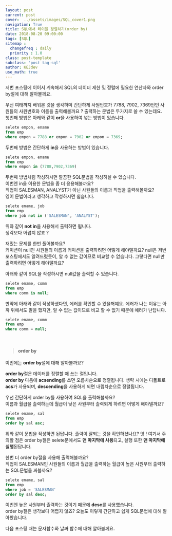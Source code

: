 ```yaml
---
layout: post
current: post
cover:  ../assets/images/SQL_cover1.png
navigation: True
title: SQL에서 테이블 정렬하기(order by)
date: 2018-08-20 09:00:00
tags: [SQL]
sitemap :
  changefreq : daily
  priority : 1.0
class: post-template
subclass: 'post tag-sql'
author: KEJdev
use_math: true
---  
```


저번 포스팅에 이어서 계속해서 SQL의 데이터 제한 및 정렬에 필요한 연산자와 order by절에 대해 알아볼께요.  

우선 여태까지 배워본 것을 생각하며 간단하게 사원번호가 7788, 7902, 7369번인 사원들의 사원번호와 이름을 출력해볼까요 ? 
출력하는 문법은 두가지로 쓸 수 있는데요.  
첫번째 방법은 아래와 같이 **or**을 사용하여 넣는 방법이 있습니다.  

```sql
selete empon, ename
from emp
where empon = 7788 or empon = 7902 or empon = 7369;
```

두번째 방법은 간단하게 **in**을 사용하는 방법이 있습니다.  

```sql
selete empon, ename
from emp
where empon in (7788,7902,7369)
```

두번째 방법처럼 작성하시면 깔끔한 SQL문법을 작성하실 수 있습니다.  
이번엔 in을 이용한 문법을 좀 더 응용해볼까요?  
직업이 SALESMAN, ANALYST가 아닌 사원들의 이름과 직업을 출력해볼까요?  
영어 문법이라고 생각하고 작성하시면 쉽습니다.  

```sql
selete ename, job
from emp
where job not in ('SALESMAN', 'ANALYST');
```

위와 같이 **not in**을 사용해서 출력하면 됩니다.  
생각보다 어렵지 않죠 ?  

재밌는 문제를 한번 풀어볼까요?  
커미션이 null인 사원들의 이름과 커미션을 출력하려면 어떻게 해야댈까요? null은 저번 포스팅에서도 알려드렸듯이, 알 수 없는 값이므로 비교할 수 없습니다. 그렇다면 null만 출력하려면 어떻게 해야댈까요?  

아래와 같이 SQL을 작성하시면 null값을 출력할 수  있습니다. 

```sql
selete ename, comm
from emp
where comm is null;
```

만약에 아래와 같이 작성하셨다면, 에러를 확인할 수 있을꺼예요.
에러가 나는 이유는 아까 위에서도 말을 했지만, 알 수 없는 값이므로 비교 할 수 없기 때문에 에러가 난답니다.  

```sql
selete ename, comm
from emp
where comm = null;
```  

<br>  


> #### order by 

이번에는 **order by**절에 대해 알아볼까요? 

**order by**절은 데이터를 정렬할 때 쓰는 절입니다.  
**order by** 다음에 **acsending**를 쓰면 오름차순으로 정렬됩니다. 생략 시에는 디폴트로 **acs**가 사용되며, **descending**을 사용하게 되면 내림차순으로 정렬됩니다.  

우선 간단하게 order by를 사용하여 SQL을 출력해볼까요?  
이름과 월급을 출력하는데 월급이 낮은 사원부터 출력되게 하려면 어떻게 해야댈까요?  

```sql
selete ename, sal
from emp
order by sal asc;
```  

위와 같이 문법을 작성하면 된답니다. 출력이 잘되는 것을 확인하셨나요? 앗 ! 여기서 주의할 점은 order by절은 selete문에서도 **맨 마지막에 사용**되고, 실행 또한 **맨 마지막에 실행**된답니다.  

한번 더 order by절을 사용해 출력해볼까요?  
직업이 SALESMAN인 사원들의 이름과 월급을 출력하는 월급이 높은 사원부터 출력하는 SQL문법을 짜볼까요?  

```sql
selete ename, sal 
from emp 
where job = 'SALESMAN'
order by sal desc; 
```

이번엔 높은 사원부터 출력하는 것이기 때문에 **desc**를 사용했습니다.  
order by절은 생각보다 어렵지 않죠? 
오늘도 이렇게 간단하고 쉽게 SQL문법에 대해 알아봤습니다.  

다음 포스팅 때는 문자함수와 날짜 함수에 대해 알아볼께요.



